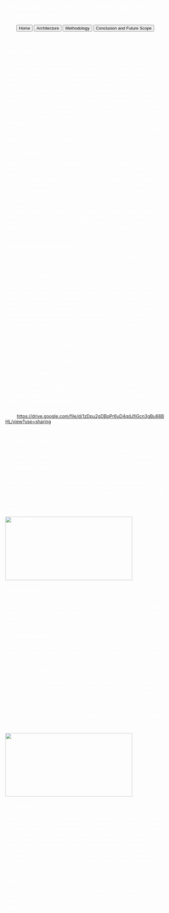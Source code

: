 
<html>
<head>
<meta name="viewport" content="width=device-width, initial-scale=1">
<style>
body {font-family: Arial,background-image: url('https://scx1.b-cdn.net/csz/news/800/2017/theoreticala.jpg');
    color: #FFFFFF;}

/* Style the tab */
.tab {
  overflow: hidden;
  border: 1px solid #ccc;
  background-color: #f1f1f1;
}

/* Style the buttons inside the tab */
.tab button {
  background-color: blue;
  float: left;
  border: none;
  outline: none;
  cursor: pointer;
  padding: 14px 16px;
  transition: 0.3s;
  font-size: 17px;
}

/* Change background color of buttons on hover */
.tab button:hover {
  background-color: #ddd;
}

/* Create an active/current tablink class */
.tab button.active {
  background-color: #ccc;
}

/* Style the tab content */
.tabcontent {
  display: none;
  padding: 6px 12px;
  border: 1px solid #ccc;
  border-top: none;
}
</style>
</head>
<body>

<h2>Person Detection for Social Distancing using Computer Vision</h2>

<div class="tab">
<header id="header">
  <button class="tablinks" onclick="openCity(event, 'Home')">Home</button>
  <button class="tablinks" onclick="openCity(event, 'Architecture')">Architecture</button>
  <button class="tablinks" onclick="openCity(event, 'Methodology')">Methodology</button>
  <button class="tablinks" onclick="openCity(event, 'Conclusion and Future Scope')">Conclusion and Future Scope</button>
      </header>
   



</div>
<div id="container">
      <div class="inner">
        <div id="content"> 



<div id="Home" class="tabcontent">
  <h3>Introduction</h3>
  <p>
  Coronavirus is a large family virus that harms humans and animals. Covid-19 is known as a family member of coronavirus, first spread to Wuhan, China in December 2019. The outbreak then rapidly affected many countries in the world and had been declared as a pandemic by the World Health Organization (WHO). Based on the information from WHO, the coronavirus is spreading from a person to a person via small droplets from the nose and mouth. In other words, social distancing is the best practice where people can minimize physical contact with possible coronavirus carriers, by keeping the distance at least one meter away from each other.
The project “Person Detection for Social Distancing” is proposed to support the actions on Covid-19 spread mitigation. It provides a solution for detecting people gathering in public places such as banks, shopping malls, clinics etc. The concept of person detection algorithm is used to accurately detect a person’s presence in areas of interest and is then followed by measuring the distance between the detected persons.

  </p>
  <h3>Existing System</h3>
  <p>Since the novel coronavirus pandemic began, many countries have been taking the help of technology based solutions in different capacities to contain the outbreak. Many developed countries, including India and South Korea, for instance, utilizing GPS to track the movements of the suspected or infected persons to monitor any possibility of their exposure among healthy people. In India, the government is using Arogya Setu app, which works with the help of GPS and Bluetooth to locate the presence of Covid-19 patients in vicinity area. It also helps others to keep safe distance from the infected person.
On the other hand, some law enforcement departments have been using drones and other surveillance cameras to detect mass gatherings of people, and taking regulatory actions to disperse the crowd. Human detection using visual surveillance system is an established area of research which is relying upon manual methods of identifying unusual activities. However, it has limited capabilities.
 
   </p><h3>Problems in existing system</h3><p>
•	Time Consuming
•	Brings a unique set of threats to the public and is challenging to the workforce
</p> 
 <h3>Proposed System</h3>
  <p>
  In the proposed system, a deep learning based framework is proposed that utilizes object detection and tracking models to aid in the social distancing remedy for dealing with the escalation of Covid-19 cases. In order to maintain the balance of speed and accuracy, SSD (Single Shot Detector) algorithm is utilized as object detection and tracking approaches while surrounding each detected object with the bounding boxes.
Later, these bounding boxes are utilized to compute the pair wise L2 norm with computationally efficient vectorized representation for identifying the clusters of people not obeying the order of social distancing.
</p><h3>	Benefits of Proposed System</h3>
<p>
•	Reduces the transmission of viruses by following a non-pharmaceutical way
•	Time saving
•	User friendly</p>
 

  
 

</div>

<div id="Architecture" class="tabcontent">
  <h3>Software Architecture</h3>
  <p>Software architecture exposes the structure of a system while hiding the implementation details. Architecture also focuses on how the elements and components within a system interact with one other. Software design delves deeper into the implementation details of the system</p>

<img src="https://drive.google.com/file/d/1zDpu2gDBqPr6uD4qdJfiGcn3gBu68BHL/view?usp=sharing" alt=”Software Architecture” width="400" height="200">

</img>
<h3>Technical Architecture</h3>
<p>
The technical architecture of the platform is modelled following the well-known and field tested three-tier architecture. This model proposes logical and physical separation of concerns (data access, business logic and presentation) in layers, with an
 
emphasis on maintainability and decoupling of components. The separation in layers (logical separation) and/or tiers (physical separation) allows for separate evolution, or even replacement, of the different components of the system, with changes in one layer not compromising other layers.
Front end provides the visibility of application to the user and whereas middle ware provides the linkage between back end and front end and back end stores the data for the application.

</p>
<img src="https://drive.google.com/file/d/1W8kmQKxDRQWTZL7pTquWX_S3E9095hJ0/view?usp=sharing" alt=”Technical Architecture” width="400" height="200">

</img>

</div>

<div id="Methodology" class="tabcontent">
  <h3>Trained Model</h3>
  <p>In order to have a robust detector, a set of rich training datasets are required. This should include people with a variety in gender and age with millions of accurate annotation and labelling. We selected SSD_MobileNet model trained with two large datasets of MS COCO(Common Objects in Context) and Pascal VOC dataset.
</p>

<h3>People Detection
</h3>
<p>
The SSD_MobileNet model is able to detect humans (people) with various types of challenges such as variations in clothes, postures, at far and close distances, with or without occlusion, and under different lighting conditions.

</p>
<h3>Inter-distance Estimation
</h3>
<p>
After detection, the bounding box information, mainly centroid information is used to compute each bounding box centroid distance. Euclidean distance can be used to calculate the distance between each detected bounding box of peoples.
Following computing centroid distance, a predefined threshold is used to check either the distance among any two bounding box centroids is less than the configured number of pixels or not. 
If two people are close to each other and the distance value violates the minimum social distance threshold then the bounding box information is stored in a violation set and the color of the bounding box is updated or changed to red.
</p>
<img src="https://drive.google.com/file/d/1o_HF6DRYvq3wayW6fTx6eg25d5EGnHEi/view?usp=sharing" alt=”Technical Model” width="400" height="200">

</img>

</div>

<div id="Conclusion and Future Scope" class="tabcontent">
  <h3>Conclusion</h3>
  <p>
  Social distancing is one of the important precautions in reducing physical contact that may lead to the spread of coronavirus. Consequences of non-compliance with these guidelines will be causing the higher rates of virus transmission. The proposed project has an efficient real-time deep learning based framework to automate the process of monitoring the social distancing via object detection, where each individual is identified in the real-time with the help of bounding boxes.
Thus, this project can reduce the on ground efforts of the police and they can entirely focus on supervising conditions exclusively on those areas where conditions are unfavorable and thus, they can utilize time wisely and save energy for equitable situations.
</p>
  
  <h3>Future Scope</h3>
<p>
A single viewpoint obtained from a single camera cannot reflect the result more effectively. Therefore, the proposed application may be set for different views through many cameras in the future to get more accurate results.
 

</p>
</div>
</div>
</div>
</div>




<script>
function openCity(evt, cityName) {
  var i, tabcontent, tablinks;
  tabcontent = document.getElementsByClassName("tabcontent");
  for (i = 0; i < tabcontent.length; i++) {
    tabcontent[i].style.display = "none";
  }
  tablinks = document.getElementsByClassName("tablinks");
  for (i = 0; i < tablinks.length; i++) {
    tablinks[i].className = tablinks[i].className.replace(" active", "");
  }
  document.getElementById(cityName).style.display = "block";
  evt.currentTarget.className += " active";
}
</script>
   
</body>
</html> 

